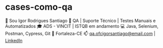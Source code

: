 # cases-como-qa
👋 Sou Igor Rodrigues Santiago   🎯 QA | Suporte Técnico | Testes Manuais e Automatizados   🎓 ADS - VINCIT | ISTQB em andamento   💻 Java, Selenium, Postman, Cypress, Git   📍 Fortaleza-CE   📫 qa.ofcigorsantiago@email.com | [LinkedIn](https://linkedin.com/in/qaofcigor-santiago)
